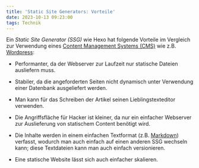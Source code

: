 ```yaml
---
title: 'Static Site Generators: Vorteile'
date: 2023-10-13 09:23:00
tags: Technik
---
```


Ein *Static Site Generator (SSG)* wie Hexo hat folgende Vorteile im Vergleich zur Verwendung eines [Content Management Systems (CMS)](https://www.ionos.de/digitalguide/hosting/cms/cms-vergleich/) wie z.B. [Wordpress](https://de.wordpress.org/):

* Performanter, da der Webserver zur Laufzeit nur statische Dateien ausliefern muss.

* Stabiler, da die angeforderten Seiten nicht dynamisch unter Verwendung einer Datenbank ausgeliefert werden.

* Man kann für das Schreiben der Artikel seinen Lieblingstexteditor verwenden.

* Die Angriffsfläche für Hacker ist kleiner, da nur ein einfacher Webserver zur Auslieferung von statischem Content benötigt wird.

* Die Inhalte werden in einem einfachen Textformat (z.B. [Markdown](https://markdown.de/)) verfasst, wodurch man auch einfach auf einen anderen SSG wechseln kann; diese Textdateien kann man auch einfach versionieren.

* Eine statische Website lässt sich auch einfacher skalieren.
